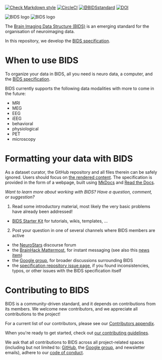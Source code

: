 [![Check Markdown style](https://github.com/bids-standard/bids-specification/actions/workflows/markdown_style.yml/badge.svg)](https://github.com/bids-standard/bids-specification/actions/workflows/markdown_style.yml)
[![CircleCI](https://circleci.com/gh/bids-standard/bids-specification.svg?style=shield)](https://circleci.com/gh/bids-standard/bids-specification)
[![@BIDSstandard](http://img.shields.io/twitter/follow/bidsstandard.svg?style=social)](https://twitter.com/BIDSstandard)
[![DOI](https://zenodo.org/badge/DOI/10.5281/zenodo.3686061.svg)](https://doi.org/10.5281/zenodo.3686061)

![BIDS logo](./BIDS_logo/BIDS_logo_white_transparent_background_crop.png#gh-dark-mode-only)
![BIDS logo](./BIDS_logo/BIDS_logo_black_transparent_background_crop.png#gh-light-mode-only)

The [Brain Imaging Data Structure (BIDS)](https://bids.neuroimaging.io) is an emerging standard for the
organisation of neuroimaging data.

In this repository, we develop the
[BIDS specification](https://bids-specification.readthedocs.io/en/latest/).

# When to use BIDS

To organize your data in BIDS, all you need is neuro data, a computer, and the
[BIDS specification](https://bids-specification.readthedocs.io/en/stable/).

BIDS currently supports the following data modalities with more to come in the future:

- MRI
- MEG
- EEG
- iEEG
- behavioral
- physiological
- PET
- microscopy

# Formatting your data with BIDS

As a dataset curator, the GitHub repository and all files therein can be safely ignored.
Users should focus on [the rendered content](https://bids-specification.readthedocs.io/en/stable/).
The specification is provided in the form of a webpage, built using
[MkDocs](https://www.mkdocs.org/) and [Read the Docs](https://readthedocs.org/).

*Want to learn more about working with BIDS? Have a question, comment, or suggestion?*

1. Read some introductory material, most likely the very basic problems have already been addressed!
  - [BIDS Starter Kit](https://github.com/bids-standard/bids-starter-kit) for tutorials, wikis, templates, ...
2. Post your question in one of several channels where BIDS members are active
  - the [NeuroStars](https://neurostars.org/tags/bids) discourse forum
  - the [BrainHack Mattermost](https://mattermost.brainhack.org), for instant messaging (see also this [news item](https://bids.neuroimaging.io/2020/06/24/Join-the-BIDS-community-on-the-BrainHack-Mattermost.html))
  - the [Google group](https://groups.google.com/forum/#!forum/bids-discussion), for broader discussions surrounding BIDS
  - the [specification repository issue page](https://github.com/bids-standard/bids-specification/issues), if you found inconsistencies, typos, or other issues with the BIDS specification itself

# Contributing to BIDS

BIDS is a community-driven standard, and it depends on contributions from its members.
We welcome new contributors, and we appreciate all contributions to the project!

For a current list of our contributors, please see our [Contributors appendix](https://github.com/bids-standard/bids-specification/blob/master/src/99-appendices/01-contributors.md).

When you're ready to get started, check out [our contributing guidelines](https://github.com/bids-standard/bids-specification/blob/master/CONTRIBUTING.md).

We ask that all contributions to BIDS across all project-related spaces (including but not limited to:
[GitHub](https://github.com/bids-standard),
the [Google group](https://groups.google.com/forum/#!forum/bids-discussion), and newsletter emails),
adhere to our [code of conduct](https://github.com/bids-standard/bids-specification/blob/master/CODE_OF_CONDUCT.md).
